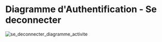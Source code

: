 # Diagramme d'Authentification - Se deconnecter

![se_deconnecter_diagramme_activite](https://user-images.githubusercontent.com/33010708/74248707-48756c00-4ce8-11ea-9157-b4d0176f251b.png)